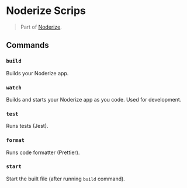 # Noderize Scrips

> Part of [Noderize](https://github.com/Cretezy/noderize).

## Commands

### `build`

Builds your Noderize app.

### `watch`

Builds and starts your Noderize app as you code. Used for development.

### `test`

Runs tests (Jest).

### `format`

Runs code formatter (Prettier).

### `start`

Start the built file (after running `build` command).